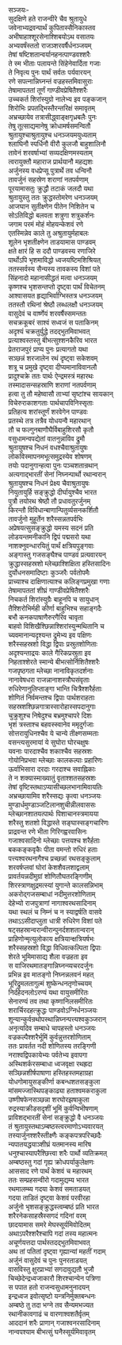 सञ्जयः-   
सुदक्षिणे हते राजन्वीरे चैव श्रुतायुधे  
जवेनाभ्यद्रवन्पार्थं कुपितास्सैनिकास्तव  
अभीषाहाश्शूरसेनाश्शिबयोऽथ वसातयः  
अभ्यवर्षंस्ततो राजञ्शरवर्षैर्धनञ्जयम्  
तेषां षष्टिशतान्वर्यानहनत्पाण्डवश्शरैः  
ते स्म भीताः पलायन्ते सिंहेनेवार्दिता गजाः  
ते निवृत्य पुनः पार्थं सर्वतः पर्यवारयन्  
रणे सपत्नान्निघ्नन्तं वज्रहस्तमिवासुराः  
तेषामापततां तूर्णं गाण्डीवप्रेषितैश्शरैः  
उच्चकर्त शिरांस्युग्रो नालेभ्य इव पङ्कजान्  
शिरोभिः प्रपतद्भिस्तैरन्तरिक्षं समावृतम्  
अभ्रच्छायेव तत्रासीद्ध्वाङ्क्षगृध्रबलैः पुनः  
तेषु तूत्साद्यमानेषु क्रोधामर्षसमन्वितौ  
श्रुतायुश्चाश्रुतायुश्च धनञ्जयमयुध्यताम्  
श्लाघिनौ स्पर्धिनौ वीरौ कुलजौ बाहुशालिनौ  
तावेनं शरवर्षाभ्यां सव्यदक्षिणमस्यताम्  
त्वरायुक्तौ महाराज प्रार्थयानौ महद्यशः  
अर्जुनस्य वधप्रेप्सू पुत्रार्थे तव धन्विनौ  
तावर्जुनं सहस्रेण शराणां नतपर्वणाम्  
पूरयामासतुः क्रुद्धौ तटाकं जलदौ यथा  
श्रुतायुस्तु ततः क्रुद्धस्तोमरेण धनञ्जयम्  
आजघान सुतीक्ष्णेन पीतेन निशितेन च  
सोऽतिविद्धो बलवता शत्रुणा शत्रुकर्शनः  
जगाम परमं मोहं मोहयन्केशवं रणे  
एतस्मिन्नेव काले तु अश्रुतायुर्महाबलः  
शूलेन भृशतीक्ष्णेन ताडयामास पाण्डवम्  
क्षते क्षारं हि स ददौ पाण्डवस्य रणाजिरे  
पार्थोऽपि भृशमाविद्धो ध्वजयष्टिमशिश्रियत्  
ततस्सर्वस्य सैन्यस्य तावकस्य विशां पते  
सिंहनादो महानासीद्धतं मत्वा धनञ्जयम्  
कृष्णश्च भृशसन्तप्तो दृष्ट्वा पार्थं विचेतनम्  
आश्वासयत हृद्याभिर्वाग्भिस्तत्र धनञ्जयम्  
ततस्तौ रथिनां श्रेष्ठौ लब्धलक्षौ धनञ्जयम्  
वासुदेवं च वार्ष्णेयं शरवर्षैस्समन्ततः  
सचक्रकूबरं साश्वं सध्वजं स पताकिनम्  
अदृश्यं चक्रतुर्युद्धे तदद्भुतमिवाभवत्  
प्रत्याश्वस्तस्तु बीभत्सुश्शनकैरिव भारत  
प्रेतराजपुरं प्राप्य पुनः प्रत्यागतो यथा  
सञ्छन्नं शरजालेन रथं दृष्ट्वा सकेशवम्  
शत्रू च प्रमुखे दृष्ट्वा दीप्यमानाविवानलौ  
प्रादुश्चक्रे ततः पार्थः ऐन्द्रमस्त्रं महारथः  
तस्मादासन्सहस्राणि शराणां नतपर्वणाम्  
हत्वा तु तौ महेष्वासौ ताभ्यां सृष्टांश्च सायकान्  
विचेरुराकाशगताः पार्थचापविनिस्सृताः  
प्रतिहत्य शरांस्तूर्णं शरवेगेन पाण्डवः  
प्रतस्थे तत्र तत्रैव योधयन्वै महारथान्  
तौ च फल्गुनबाणौघैर्विबाहुशिरसौ कृतौ  
वसुधामन्वपद्येतां वातनुन्नाविव द्रुमौ  
श्रुतायुषश्च निधनं वधश्चैवाश्रुतायुषः  
लोकविस्मापनमभूत्समुद्रस्येव शोषणम्  
तयोः पदानुगान्हत्वा पुनः पञ्चशतान्रथान्  
अत्यगाद्भारतीं सेनां निघ्नन्पार्थो रथान्वरान्  
श्रुतायुषश्च निधनं प्रेक्ष्य चैवाश्रुतायुषः  
नियुतायुर्हि सङ्क्रुद्धो दीर्घायुश्चैव भारत  
पुत्रौ तयोरथ श्रेष्ठौ तौ प्रधावतुरर्जुनम्  
किरन्तौ विविधान्बाणान्पितुर्व्यसनकर्शितौ  
तावर्जुनो मुहूर्तेन शरैस्सन्नतपर्वभिः  
अप्रेषयत्सुसङ्क्रुद्धो यमस्य सदनं प्रति  
लोडयन्तमनीकानि द्विपं पद्मसरो यथा  
नाशक्नुवन्धारयितुं पार्थं क्षत्रियपुङ्गवाः  
अङ्गास्तु गजसङ्घैश्च पाण्डवं प्रत्यवारयन्  
क्रुद्धास्सहस्रशो म्लेच्छाश्शिक्षिता हस्तिसादिनः  
दुर्योधनसमादिष्टाः कुञ्जरैः पर्वतोपमैः  
प्राच्याश्च दाक्षिणात्याश्च कलिङ्गप्रमुखा गणाः  
तेषामापततां शीघ्रं गाण्डीवप्रेषितैश्शरैः  
निचकर्त शिरांस्युग्रैः बाहूनपि च सायुधान्  
तैश्शिरोभिर्मही कीर्णा बाहुभिश्च सहाङ्गदैः  
बभौ कनकपाषाणैरुरगैरिव चावृता  
बाहवो विशिखैश्छिन्नाश्शिरांस्युन्मथितानि च  
च्यवमानान्यदृश्यन्त द्रुमेभ्य इव पक्षिणः  
शरैस्सहस्रशो विद्धा द्विपाः प्रस्रुतशोणिताः  
अदृश्यन्ताद्रयः काले गैरिकप्रस्रुता इव  
निहताश्शेरते स्मान्ये बीभत्सोर्निशितैश्शरैः  
गजपृष्ठगता म्लेच्छा नानाविकृतदर्शनाः  
नानावेषधरा राजन्नानाशस्त्रौघसंवृताः  
रुधिरेणानुलिप्ताङ्गा भान्ति चित्रैश्शरैर्हताः  
शोणितं निर्वमन्तश्च द्विपाः पार्थशराहताः  
सहस्रशश्छिन्नगात्रास्सारोहास्सपदानुगाः  
चुक्रुशुश्च निषेदुश्च बभ्रमुश्चापरे दिशः  
भृशं त्रस्ताश्च बहवस्स्वानेव ममृदुर्गजाः  
सोत्तरायुधिनश्चैव ये चान्ये तीक्ष्णसम्मताः  
वसन्त्यसुरमायां ये सुघोरा घोरचक्षुषः  
यवनाः पारदाश्चैव शकाश्चैव सहस्रशः  
गोयोनिप्रभवा म्लेच्छाः कालकल्पाः प्रहारिणः  
ऊर्वाभिसारा दरदाः गरदाश्च सवाह्निकाः  
ते न शक्यास्माख्यातुं वृताश्शतसहस्रशः  
तेषां वृष्टिस्तथाऽप्यासीच्छलभानामिवायतिः  
अभ्रच्छायामिव शरैस्सद्यः कृत्वा धनञ्जयः  
मुण्डार्धमुण्डाञ्जटिलानशुचीन्नीलवाससः  
म्लेच्छानशातयत्पार्थः पिशाचानस्त्रमायया  
शरैस्तु शतशो विद्धास्ते सङ्घास्सङ्गचारिणः  
प्राद्रवन्त रणे भीता गिरिगह्वरवासिनः  
गजाश्वसादिनो म्लेच्छाः पत्तयश्च शरैर्हताः  
बककङ्कवृकैः पीता वमन्तो रुधिरं हताः  
पत्त्यश्वरथनागैश्च प्रच्छन्नां रथसङ्कुलाम्  
शरवर्षप्लवां घोरां केशशैवलशाद्वलाम्  
प्रावर्तयन्नदीमुग्रां शोणितौघतरङ्गिणीम्  
शिरस्त्राणक्षुद्रमत्स्यां युगान्ते कालसन्निभाम्  
अकरोद्गजसम्बाधां नदीमुत्तरशोणिताम्  
देहेभ्यो राजपुत्राणां नागाश्वरथसादिनाम्  
यथा स्थलं च निम्नं च न स्याद्वर्षति वासवे  
तथाऽऽसीदाप्लुता धात्री रुधिरेण विशां पते  
षट्सहस्रान्वरान्वीरान्पुनर्दशशतान्वरान्  
प्राहिणोन्मृत्युलोकाय क्षत्रियान्क्षत्रियर्षभः  
शरैस्सहस्रशो विद्धा विधिवत्कल्पिता द्विपाः  
शेरते भूमिमासाद्य शैला वज्रहता इव  
स वाजिरथमातङ्गान्निघ्नन्व्यचरदर्जुनः  
प्रभिन्न इव मातङ्गो निघ्नन्नलवनं महत्  
भूरिद्रुमलतागुल्मं शुष्केन्धनतृणोच्चयम्  
निर्दहेदनलोऽरण्यं यथा वायुसमीरितः  
सेनारण्यं तव तथा कृष्णानिलसमीरितः  
शरार्चिरदहत्क्रुद्धः पाण्डवोऽग्निर्धनञ्जयः  
शून्यान्कुर्वन्रथोपस्थान्निघ्नन्पत्त्यश्वकुञ्जरान्  
अनृत्यदिव सम्बाधे चापहस्तो धनञ्जयः  
वज्रकल्पैश्शरैर्भूमिं कुर्वन्नुत्तरशोणिताम्  
ततः प्रावर्तत नदी शोणितस्य तरङ्गिणी  
नराश्वद्विपकायेभ्यः पर्वतेभ्य इवापगा  
अस्थिशर्करसम्बाधा ध्वजवृक्षा रथह्रदा  
सञ्छिन्नशीर्षपाषाणा हस्तिहस्तमहाग्रहा  
योधगोमायुसङ्कीर्णा कबन्धशतसङ्कुला  
मांसमज्जास्थिपङ्काढ्या हताश्वमकराकुला  
उष्णीषफेनसञ्छन्ना शरघोरझषाकुला  
रुद्रस्याक्रीडसदृशीं भूमिं कुर्वन्विभीषणाम्  
प्राविशद्भारतीं सेनां सङ्क्रुद्धो वै धनञ्जयः  
तं श्रुतायुस्तथाऽम्बष्ठस्त्वरमाणोऽभ्यवारयत्  
तस्यार्जुनश्शरैस्तीक्ष्णैः कङ्कपत्रपरिच्छदैः  
न्यपातयद्धयाञ्शीघ्रं यतमानस्य मारिष  
धनुश्चास्यापरैश्छित्त्वा शरैः पार्थो व्यतिक्रमत्  
अम्बष्ठस्तु गदां गृह्य क्रोधपर्याकुलेक्षणः  
आससाद रणे पार्थं केशवं च महारथम्  
ततः सम्प्रहसन्वीरो गदामुद्यम्य भारत  
रथमालम्ब्य गदया केशवं समताडयत्  
गदया ताडितं दृष्ट्वा केशवं परवीरहा  
अर्जुनो भृशसङ्क्रुद्धस्त्वम्बष्ठं प्रति भारत  
शरैरनेकसाहस्रैस्सगदं गदिनां वरम्  
छादयामास समरे मेघस्सूर्यमिवोदितम्  
अथाऽपरैश्शरैश्चापि गदां तस्य महात्मनः  
अचूर्णयत्तदा पार्थस्तदद्भुतमिवाभवत्  
अथ तां पतितां दृष्ट्वा गृह्यान्यां महतीं गदाम्  
अर्जुनं वासुदेवं च पुनः पुनरताडयत्  
वासविस्तु क्षुरप्राभ्यां सगदावुद्यतौ भुजौ  
चिच्छेदेन्द्रध्वजाकारौ शिरश्चान्येन पत्रिणा  
स पपात हतो राजन्वसुधामनुनादयन्  
इन्द्रध्वज इवोत्सृष्टो यन्त्रनिर्मुक्तबन्धनः  
अम्बष्ठे तु तदा भग्ने तव सैन्यमभज्यत  
रथानीकावगाढं च वारणाश्वशतैर्वृतम्  
आददानं शरैः प्राणान् गजाश्वनरसादिनाम्   
नान्वपश्याम बीभत्सुं घनैस्सूर्यमिवावृतम्  
